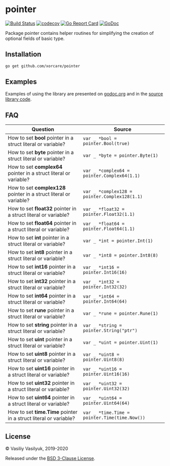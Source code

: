 # pointer

[![Build Status](https://travis-ci.org/xorcare/pointer.svg?branch=master)](https://travis-ci.org/xorcare/pointer)
[![codecov](https://codecov.io/gh/xorcare/pointer/badge.svg)](https://codecov.io/gh/xorcare/pointer)
[![Go Report Card](https://goreportcard.com/badge/github.com/xorcare/pointer)](https://goreportcard.com/report/github.com/xorcare/pointer)
[![GoDoc](https://godoc.org/github.com/xorcare/pointer?status.svg)](https://godoc.org/github.com/xorcare/pointer)

Package pointer contains helper routines for simplifying the creation
of optional fields of basic type.

## Installation

```bash
go get github.com/xorcare/pointer
```

## Examples

Examples of using the library are presented on [godoc.org][GDE]
and in the [source library code](https://git.io/Jeg75).

## FAQ

| Question | Source |
| -------- | ------ |
| How to set **bool** pointer in a struct literal or variable? | `var _ *bool = pointer.Bool(true)` |
| How to set **byte** pointer in a struct literal or variable? | `var _ *byte = pointer.Byte(1)` |
| How to set **complex64** pointer in a struct literal or variable? | `var _ *complex64 = pointer.Complex64(1.1)` |
| How to set **complex128** pointer in a struct literal or variable? | `var _ *complex128 = pointer.Complex128(1.1)` |
| How to set **float32** pointer in a struct literal or variable? | `var _ *float32 = pointer.Float32(1.1)` |
| How to set **float64** pointer in a struct literal or variable? | `var _ *float64 = pointer.Float64(1.1)` |
| How to set **int** pointer in a struct literal or variable? | `var _ *int = pointer.Int(1)` |
| How to set **int8** pointer in a struct literal or variable? | `var _ *int8 = pointer.Int8(8)` |
| How to set **int16** pointer in a struct literal or variable? | `var _ *int16 = pointer.Int16(16)` |
| How to set **int32** pointer in a struct literal or variable? | `var _ *int32 = pointer.Int32(32)` |
| How to set **int64** pointer in a struct literal or variable? | `var _ *int64 = pointer.Int64(64)` |
| How to set **rune** pointer in a struct literal or variable? | `var _ *rune = pointer.Rune(1)` |
| How to set **string** pointer in a struct literal or variable? | `var _ *string = pointer.String("ptr")` |
| How to set **uint** pointer in a struct literal or variable? | `var _ *uint = pointer.Uint(1)` |
| How to set **uint8** pointer in a struct literal or variable? | `var _ *uint8 = pointer.Uint8(8)` |
| How to set **uint16** pointer in a struct literal or variable? | `var _ *uint16 = pointer.Uint16(16)` |
| How to set **uint32** pointer in a struct literal or variable? | `var _ *uint32 = pointer.Uint32(32)` |
| How to set **uint64** pointer in a struct literal or variable? | `var _ *uint64 = pointer.Uint64(64)` |
| How to set **time.Time** pointer in a struct literal or variable? | `var _ *time.Time = pointer.Time(time.Now())` |

## License

© Vasiliy Vasilyuk, 2019-2020

Released under the [BSD 3-Clause License][LICENSE].

[LICENSE]: https://git.io/Jeg7Q 'BSD 3-Clause "New" or "Revised" License'
[GDE]: https://godoc.org/github.com/xorcare/pointer#pkg-examples 'Examples of using package pointer'
